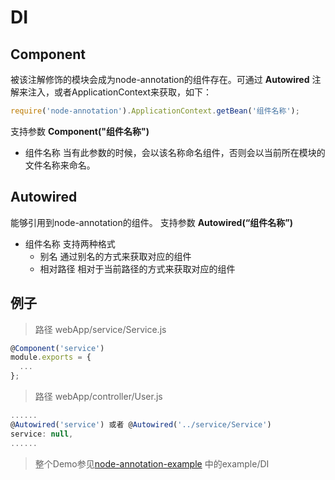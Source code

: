 # DI
##  Component
被该注解修饰的模块会成为node-annotation的组件存在。可通过 **Autowired** 注解来注入，或者ApplicationContext来获取，如下：
```javascript
require('node-annotation').ApplicationContext.getBean('组件名称');
```
支持参数  **Component("组件名称")**
-	组件名称  当有此参数的时候，会以该名称命名组件，否则会以当前所在模块的文件名称来命名。

##  Autowired
能够引用到node-annotation的组件。
支持参数  **Autowired(“组件名称”)**
- 组件名称 支持两种格式
    *	别名  通过别名的方式来获取对应的组件
    *	相对路径  相对于当前路径的方式来获取对应的组件

##  例子
> 路径 webApp/service/Service.js

```javascript
@Component('service')
module.exports = {
  ...
};
```
> 路径  webApp/controller/User.js

```javascript
......
@Autowired('service') 或者 @Autowired('../service/Service')
service: null,
......
```

> 整个Demo参见[node-annotation-example](https://www.npmjs.com/package/node-annotation-example) 中的example/DI